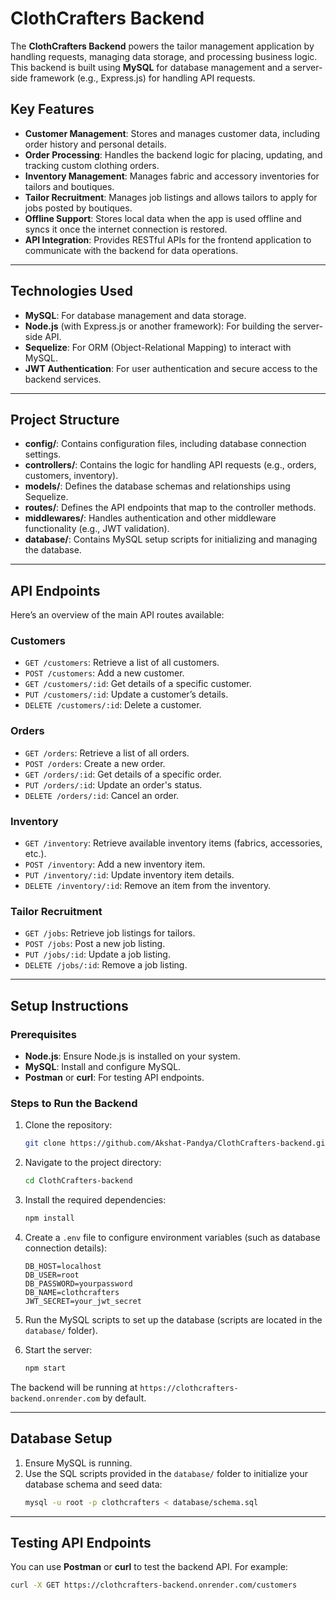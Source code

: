 # ClothCrafters Backend

The **ClothCrafters Backend** powers the tailor management application by handling requests, managing data storage, and processing business logic. This backend is built using **MySQL** for database management and a server-side framework (e.g., Express.js) for handling API requests.

## Key Features

- **Customer Management**: Stores and manages customer data, including order history and personal details.
- **Order Processing**: Handles the backend logic for placing, updating, and tracking custom clothing orders.
- **Inventory Management**: Manages fabric and accessory inventories for tailors and boutiques.
- **Tailor Recruitment**: Manages job listings and allows tailors to apply for jobs posted by boutiques.
- **Offline Support**: Stores local data when the app is used offline and syncs it once the internet connection is restored.
- **API Integration**: Provides RESTful APIs for the frontend application to communicate with the backend for data operations.

---

## Technologies Used

- **MySQL**: For database management and data storage.
- **Node.js** (with Express.js or another framework): For building the server-side API.
- **Sequelize**: For ORM (Object-Relational Mapping) to interact with MySQL.
- **JWT Authentication**: For user authentication and secure access to the backend services.

---

## Project Structure

- **config/**: Contains configuration files, including database connection settings.
- **controllers/**: Contains the logic for handling API requests (e.g., orders, customers, inventory).
- **models/**: Defines the database schemas and relationships using Sequelize.
- **routes/**: Defines the API endpoints that map to the controller methods.
- **middlewares/**: Handles authentication and other middleware functionality (e.g., JWT validation).
- **database/**: Contains MySQL setup scripts for initializing and managing the database.

---

## API Endpoints

Here’s an overview of the main API routes available:

### Customers
- `GET /customers`: Retrieve a list of all customers.
- `POST /customers`: Add a new customer.
- `GET /customers/:id`: Get details of a specific customer.
- `PUT /customers/:id`: Update a customer’s details.
- `DELETE /customers/:id`: Delete a customer.

### Orders
- `GET /orders`: Retrieve a list of all orders.
- `POST /orders`: Create a new order.
- `GET /orders/:id`: Get details of a specific order.
- `PUT /orders/:id`: Update an order's status.
- `DELETE /orders/:id`: Cancel an order.

### Inventory
- `GET /inventory`: Retrieve available inventory items (fabrics, accessories, etc.).
- `POST /inventory`: Add a new inventory item.
- `PUT /inventory/:id`: Update inventory item details.
- `DELETE /inventory/:id`: Remove an item from the inventory.

### Tailor Recruitment
- `GET /jobs`: Retrieve job listings for tailors.
- `POST /jobs`: Post a new job listing.
- `PUT /jobs/:id`: Update a job listing.
- `DELETE /jobs/:id`: Remove a job listing.

---

## Setup Instructions

### Prerequisites

- **Node.js**: Ensure Node.js is installed on your system.
- **MySQL**: Install and configure MySQL.
- **Postman** or **curl**: For testing API endpoints.

### Steps to Run the Backend

1. Clone the repository:
    ```bash
    git clone https://github.com/Akshat-Pandya/ClothCrafters-backend.git
    ```

2. Navigate to the project directory:
    ```bash
    cd ClothCrafters-backend
    ```

3. Install the required dependencies:
    ```bash
    npm install
    ```

4. Create a `.env` file to configure environment variables (such as database connection details):
    ```env
    DB_HOST=localhost
    DB_USER=root
    DB_PASSWORD=yourpassword
    DB_NAME=clothcrafters
    JWT_SECRET=your_jwt_secret
    ```

5. Run the MySQL scripts to set up the database (scripts are located in the `database/` folder).

6. Start the server:
    ```bash
    npm start
    ```

The backend will be running at `https://clothcrafters-backend.onrender.com` by default.

---

## Database Setup

1. Ensure MySQL is running.
2. Use the SQL scripts provided in the `database/` folder to initialize your database schema and seed data:
    ```bash
    mysql -u root -p clothcrafters < database/schema.sql
    ```

---

## Testing API Endpoints

You can use **Postman** or **curl** to test the backend API. For example:

```bash
curl -X GET https://clothcrafters-backend.onrender.com/customers
